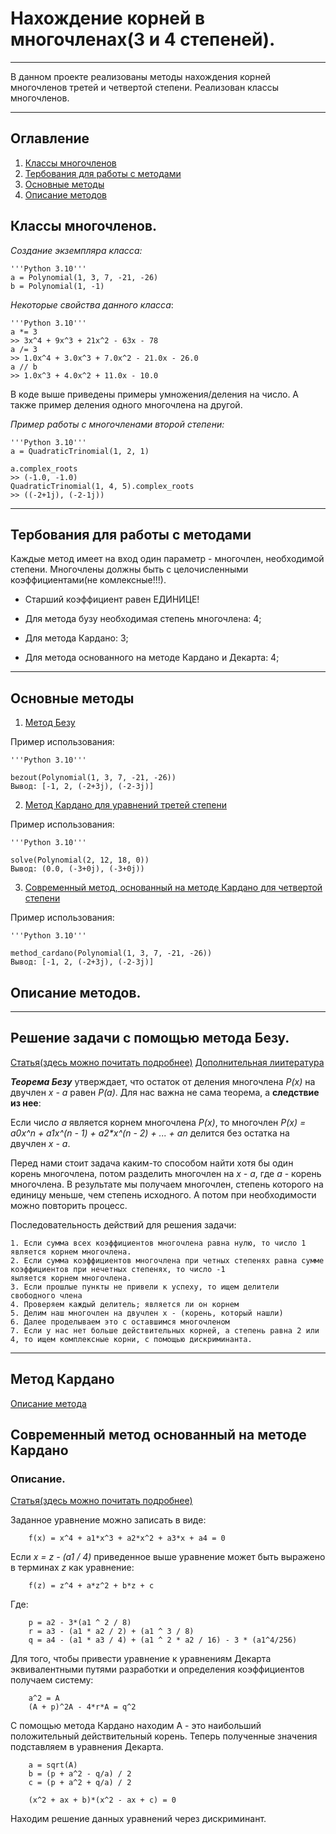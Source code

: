 # Нахождение корней в многочленах(3 и 4 степеней).
***
В данном проекте реализованы методы нахождения корней многочленов третей и четвертой степени. 
Реализован классы многочленов.

***
## Оглавление
1. [Классы многочленов](#Polynomial)
2. [Тербования для работы с методами](#Requirements)
3. [Основные методы](#methods)
4. [Описание методов](#description)


## Классы многочленов.  <a name="Polynomial"></a>

_Создание экземпляра класса:_

    '''Python 3.10'''
    a = Polynomial(1, 3, 7, -21, -26)
    b = Polynomial(1, -1)

_Некоторые свойства данного класса_:

    '''Python 3.10'''
    a *= 3 
    >> 3x^4 + 9x^3 + 21x^2 - 63x - 78
    a /= 3
    >> 1.0x^4 + 3.0x^3 + 7.0x^2 - 21.0x - 26.0
    a // b
    >> 1.0x^3 + 4.0x^2 + 11.0x - 10.0
    
В коде выше приведены примеры умножения/деления на число. А также пример деления одного многочлена на другой.

_Пример работы с многочленами второй степени:_

    '''Python 3.10'''
    a = QuadraticTrinomial(1, 2, 1)
    
    a.complex_roots
    >> (-1.0, -1.0)
    QuadraticTrinomial(1, 4, 5).complex_roots
    >> ((-2+1j), (-2-1j))

***
## Тербования для работы с методами  <a name="Requirements"></a>

Каждые метод имеет на вход один параметр - многочлен, необходимой степени. 
Многочлены должны быть с целочисленными коэффициентами(не комлексные!!!).

- Старший коэффициент равен ЕДИНИЦЕ!

- Для метода бузу необходимая степень многочлена: 4;

- Для метода Кардано: 3;

- Для метода основанного на методе Кардано и Декарта: 4;

***

## Основные методы <a name="methods"></a>
1. [Метод Безу](#Bezout) 
    
Пример использования:

    '''Python 3.10'''

    bezout(Polynomial(1, 3, 7, -21, -26))
    Вывод: [-1, 2, (-2+3j), (-2-3j)]
    
2. [Метод Кардано для уравнений третей степени](#Cardano)

Пример использования:

    '''Python 3.10'''
    
    solve(Polynomial(2, 12, 18, 0))
    Вывод: (0.0, (-3+0j), (-3+0j))

3. [Современный метод, основанный на методе Кардано для четвертой степени](#New)

Пример использования:

    '''Python 3.10'''
    
    method_cardano(Polynomial(1, 3, 7, -21, -26))
    Вывод: [-1, 2, (-2+3j), (-2-3j)]      


## Описание методов. <a name="description"></a>

***
## Решение задачи с помощью метода Безу. <a name="Bezout"></a>

[Статья(здесь можно почитать подробнее)](http://www.math.tifr.res.in/~publ/ln/tifr74.pdf)
[Дополнительная лиитература](https://theoremoftheweek.wordpress.com/2009/07/27/theorem-1-bezouts-theorem/)

**_Теорема Безу_** утверждает, что остаток от деления многочлена _P(x)_ на двучлен _x - a_ равен _P(a)_. Для нас важна
не сама теорема, а **следствие из нее**:

Если число _a_ является корнем многочлена _P(x)_, то многочлен _P(x) = a0*x^n + a1*x^(n - 1) + a2*x^(n - 2) + ... + an_
делится без остатка на двучлен _x - a_.

Перед нами стоит задача каким-то способом найти хотя бы один корень многочлена, потом разделить многочлен на _x - a_,
где _а_ - корень многочлена. В результате мы получаем многочлен, степень которого на единицу меньше, чем степень исходного.
А потом при необходимости можно повторить процесс.

Последовательность действий для решения задачи:

    1. Если сумма всех коэффициентов многочлена равна нулю, то число 1 является корнем многочлена.
    2. Если сумма коэффициентов многочлена при четных степенях равна сумме коэффициентов при нечетных степенях, то число -1
    яыляется корнем многочлена.
    3. Если прошлые пункты не привели к успеху, то ищем делители свободного члена 
    4. Проверяем каждый делитель; является ли он корнем 
    5. Делим наш многочлен на двучлен x - (корень, который нашли) 
    6. Далее проделываем это с оставшимся многочленом  
    7. Если у нас нет больше действительных корней, а степень равна 2 или 4, то ищем комплексные корни, с помощью дискриминанта.

***
## Метод Кардано <a name="Cardano"></a>

[Описание метода](https://quarticequations.com/Cubic.pdf)

## Современный метод основанный на методе Кардано <a name="New"></a>

### Описание.

[Статья(здесь можно почитать подробнее)](https://www.scirp.org/journal/paperinformation.aspx?paperid=98044#ref16)

Заданное уравнение можно записать в виде: 

        f(x) = x^4 + a1*x^3 + a2*x^2 + a3*x + a4 = 0
Если _x = z - (a1 / 4)_ приведенное выше уравнение может быть выражено в терминах _z_ как уравнение:

        f(z) = z^4 + a*z^2 + b*z + c
Где:

        p = a2 - 3*(a1 ^ 2 / 8)
        r = a3 - (a1 * a2 / 2) + (a1 ^ 3 / 8)
        q = a4 - (a1 * a3 / 4) + (a1 ^ 2 * a2 / 16) - 3 * (a1^4/256)

Для того, чтобы привести уравнение к уравнениям Декарта эквивалентными путями разработки и определения коэффициентов получаем систему:

        a^2 = A
        (A + p)^2A - 4*r*A = q^2

С помощью метода Кардано находим A - это наибольший положительный действительный корень.
Теперь полученные значения подставляем в уравнения Декарта. 

        a = sqrt(A)
        b = (p + a^2 - q/a) / 2
        c = (p + a^2 + q/a) / 2
        
        (x^2 + ax + b)*(x^2 - ax + c) = 0

Находим решение данных уравнений через дискриминант.
